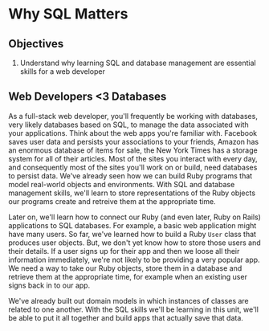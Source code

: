 # Why SQL Matters 

## Objectives

1. Understand why learning SQL and database management are essential skills for a web developer

## Web Developers <3 Databases

As a full-stack web developer, you'll frequently be working with databases, very likely databases based on SQL, to manage the data associated with your applications. Think about the web apps you're familiar with. Facebook saves user data and persists your associations to your friends, Amazon has an enormous database of items for sale, the New York Times has a storage system for all of their articles. Most of the sites you interact with every day, and consequently most of the sites you'll work on or build, need databases to persist data.
We've already seen how we can build Ruby programs that model real-world objects and environments. With SQL and database management skills, we'll learn to store representations of the Ruby objects our programs create and retreive them at the appropriate time.

Later on, we'll learn how to connect our Ruby (and even later, Ruby on Rails) applications to SQL databases. For example, a basic web application might have many users. So far, we've learned how to build a Ruby `User` class that produces user objects. But, we don't yet know how to store those users and their details. If a user signs up for their app and then we loose all their information immediately, we're not likely to be providing a very popular app. We need a way to take our Ruby objects, store them in a database and retrieve them at the appropriate time, for example when an existing user signs back in to our app. 

We've already built out domain models in which instances of classes are related to one another. With the SQL skills we'll be learning in this unit, we'll be able to put it all together and build apps that actually save that data. 

